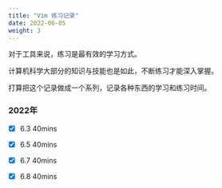 ```yaml
---
title: "Vim 练习记录"
date: 2022-06-05
weight: 3 
---
```


对于工具来说，练习是最有效的学习方式。

计算机科学大部分的知识与技能也是如此，不断练习才能深入掌握。 

打算把这个记录做成一个系列，记录各种东西的学习和练习时间。


### 2022年
+ [x] 6.3 40mins
+ [x] 6.5 40mins
+ [x] 6.7 40mins
+ [x] 6.8 40mins


